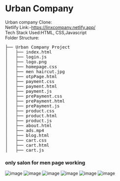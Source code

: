 # Urban Company
Urban company Clone:
<br/>
Netlify Link:-https://linxcompany.netlify.app/
<br/>
Tech Stack Used:HTML, CSS,Javascript
<br/>
Folder Structure:
<pre>
├── Urban Company Project
│   ├── index.html
│   ├── login.js
│   ├── logo.png
│   ├── homepage.css
│   ├── men haircut.jpg
│   ├── otpPage.html
│   ├── payment.css
│   ├── payment.html
│   ├── payment.js
│   ├── prePayment.css
│   ├── prePayment.html
│   ├── prePayment.js
│   ├── product.css
│   ├── product.html
│   ├── product.js
│   ├── about.html
│   ├── ads.mp4
│   ├── blog.html
│   ├── cart.css
│   ├── cart.html
│   ├── cart.js
</pre>

<h3> only salon for men page working</h3>

![image](https://github.com/Halderpritam123/Urban-Company--Clone/assets/115460430/75630c08-3cd2-45c8-9c3b-e13cba1900c9)
![image](https://github.com/Halderpritam123/Urban-Company--Clone/assets/115460430/07bf9940-36a6-41ac-b7e0-471339dda9f0)
![image](https://github.com/Halderpritam123/Urban-Company--Clone/assets/115460430/d1911d87-cd6c-46a3-a3a8-76e2b049bfc1)
![image](https://github.com/Halderpritam123/Urban-Company--Clone/assets/115460430/b754a2b0-18cd-423a-96d7-2b476eaf847f)
![image](https://github.com/Halderpritam123/Urban-Company--Clone/assets/115460430/95801849-3777-4ae5-a3d0-642aee1f38d3)
![image](https://github.com/Halderpritam123/Urban-Company--Clone/assets/115460430/127c5403-9214-496a-91f3-d3ee5afde8cb)






